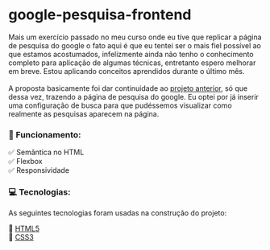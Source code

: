 # google-pesquisa-frontend

Mais um exercício passado no meu curso onde eu tive que replicar a página de pesquisa do google o fato aqui é que eu tentei ser o mais fiel possível ao que estamos acostumados, infelizmente ainda não tenho o conhecimento completo para aplicação de algumas técnicas,
entretanto espero melhorar em breve. Estou aplicando conceitos aprendidos durante o último mês.<br><br>
A proposta basicamente foi dar continuidade ao [projeto anterior](https://github.com/vttrg/google-frontend), só que dessa vez, trazendo a página de pesquisa do google. Eu optei por já inserir uma configuração de busca para que pudéssemos visualizar como realmente 
as pesquisas aparecem na página.



### 🎢 Funcionamento:

✅ Semântica no HTML<br>
✅ Flexbox<br>
✅ Responsividade<br>

### 💻 Tecnologias:

As seguintes tecnologias foram usadas na construção do projeto:<br>

🔣 [HTML5](https://html5.org)<br>
🎨 [CSS3](https://www.css3.com)<br>


